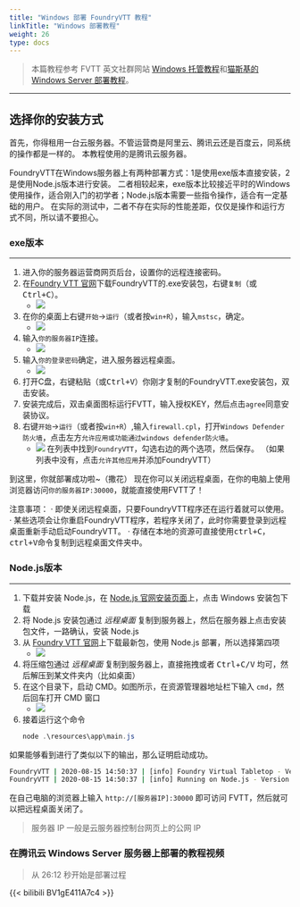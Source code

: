```yaml
---
title: "Windows 部署 FoundryVTT 教程"
linkTitle: "Windows 部署教程"
weight: 26
type: docs
---
```


> 本篇教程参考 FVTT 英文社群网站 [Windows 托管教程](https://foundry-vtt-community.github.io/wiki/Windows/)和[猫斯基的 Windows Server 部署教程](http://www.goddessfantasy.net/bbs/index.php?topic=117014.0)。

---

## 选择你的安装方式

首先，你得租用一台云服务器。不管运营商是阿里云、腾讯云还是百度云，同系统的操作都是一样的。
本教程使用的是腾讯云服务器。

FoundryVTT在Windows服务器上有两种部署方式：1是使用exe版本直接安装，2是使用Node.js版本进行安装。
二者相较起来，exe版本比较接近平时的Windows使用操作，适合刚入门的初学者；Node.js版本需要一些指令操作，适合有一定基础的用户。
在实际的测试中，二者不存在实际的性能差距，仅仅是操作和运行方式不同，所以请不要担心。

### exe版本
----------------------------------------------------------------------------------------------------------------------------------------------------------------------------

1. 进入你的服务器运营商网页后台，设置你的远程连接密码。
2. 在[Foundry VTT 官网](https://foundryvtt.com/)下载FoundryVTT的.exe安装包，右键`复制`（或<kbd>Ctrl+C</kbd>）。
      - ![](/images/deployment/winserver/03-download.png)
3. 在你的桌面上右键`开始`→`运行`（或者按`win+R`），输入`mstsc`，确定。
    - ![](/images/deployment/winserver/00-connect.png)
4. 输入`你的服务器IP`连接。
    - ![](/images/deployment/winserver/01-mstsc.png)
5. 输入`你的登录密码`确定，进入服务器远程桌面。
    - ![](/images/deployment/winserver/02-password.png)
6. 打开C盘，右键粘贴（或<kbd>Ctrl+V</kbd>）你刚才复制的FoundryVTT.exe安装包，双击安装。
7. 安装完成后，双击桌面图标运行FVTT，输入授权KEY，然后点击`agree`同意安装协议。
8. 右键`开始`→`运行`（或者按`win+R`）,输入`firewall.cpl`，打开`Windows Defender 防火墙`，点击左方`允许应用或功能通过windows defender防火墙`。
    - ![](/images/deployment/winserver/firewalls2.png)
在列表中找到`FoundryVTT`，勾选右边的两个选项，然后保存。
（如果列表中没有，点击`允许其他应用`并添加FoundryVTT）

到这里，你就部署成功啦~（撒花）
现在你可以关闭远程桌面，在你的电脑上使用浏览器访问`你的服务器IP:30000`，就能直接使用FVTT了！

注意事项：
· 即使关闭远程桌面，只要FoundryVTT程序还在运行着就可以使用。
· 某些选项会让你重启FoundryVTT程序，若程序关闭了，此时你需要登录到远程桌面重新手动启动FoundryVTT。
· 存储在本地的资源可直接使用<kbd>ctrl+C</kbd>，<kbd>ctrl+V</kbd>命令复制到远程桌面文件夹中。


### Node.js版本
----------------------------------------------------------------------------------------------------------------------------------------------------------------------------

1. 下载并安装 Node.js，在 [Node.js 官网安装页面](https://nodejs.org/zh-cn/download/)上，点击 Windows 安装包下载
2. 将 Node.js 安装包通过 *远程桌面* 复制到服务器上，然后在服务器上点击安装包文件，一路确认，安装 Node.js
3. 从 [Foundry VTT 官网](https://foundryvtt.com/)上下载最新包，使用 Node.js 部署，所以选择第四项
    - ![](/images/deployment/download-url.png)
4. 将压缩包通过 *远程桌面* 复制到服务器上，直接拖拽或者 <kbd>Ctrl</kbd>+<kbd>C/V</kbd> 均可，然后解压到某文件夹内（比如桌面）
5. 在这个目录下，启动 CMD。如图所示，在资源管理器地址栏下输入 `cmd`，然后回车打开 CMD 窗口
    - ![](/images/deployment/win-unzip-cmd.png)
6. 接着运行这个命令
    ```powershell
    node .\resources\app\main.js
    ```

如果能够看到进行了类似以下的输出，那么证明启动成功。
```bash
FoundryVTT | 2020-08-15 14:50:37 | [info] Foundry Virtual Tabletop - Version 0.6.5
FoundryVTT | 2020-08-15 14:50:37 | [info] Running on Node.js - Version 14.8.0
```

在自己电脑的浏览器上输入 `http://[服务器IP]:30000` 即可访问 FVTT，然后就可以把远程桌面关闭了。
> 服务器 IP 一般是云服务器控制台网页上的公网 IP

### 在腾讯云 Windows Server 服务器上部署的教程视频

> 从 26:12 秒开始是部署过程

{{< bilibili BV1gE411A7c4 >}}
